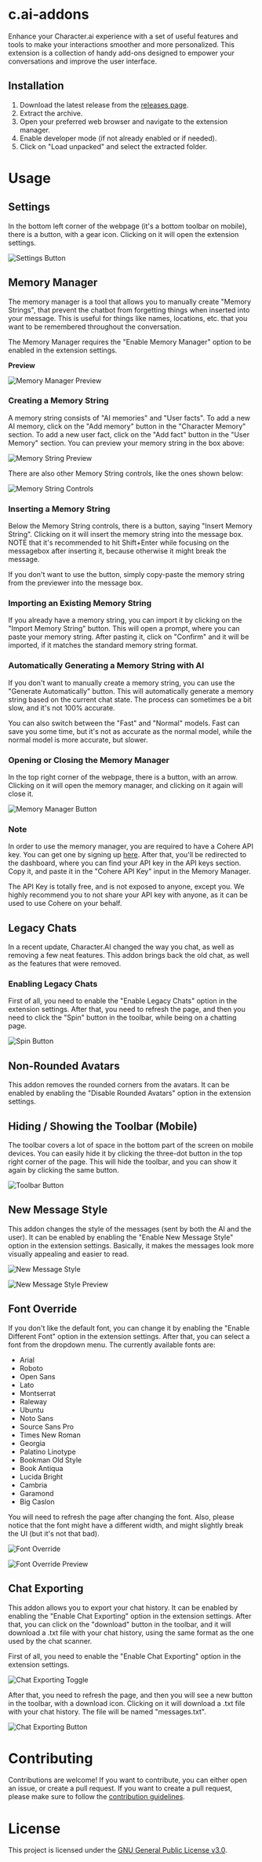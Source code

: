 # c.ai-addons
Enhance your Character.ai experience with a set of useful features and tools to make your interactions smoother and more personalized. This extension is a collection of handy add-ons designed to empower your conversations and improve the user interface.

## Installation
1. Download the latest release from the [releases page](https://github.com/LyubomirT/c.ai-addons/releases).
2. Extract the archive.
3. Open your preferred web browser and navigate to the extension manager.
4. Enable developer mode (if not already enabled or if needed).
5. Click on "Load unpacked" and select the extracted folder.

# Usage

## Settings

In the bottom left corner of the webpage (it's a bottom toolbar on mobile), there is a button, with a gear icon. Clicking on it will open the extension settings.

![Settings Button](resources/markdown/settings.png)

## Memory Manager

The memory manager is a tool that allows you to manually create "Memory Strings", that prevent the chatbot from forgetting things when
inserted into your message. This is useful for things like names, locations, etc. that you want to be remembered throughout the conversation.

The Memory Manager requires the "Enable Memory Manager" option to be enabled in the extension settings.

**Preview**

![Memory Manager Preview](resources/markdown/mmanager.png)

### Creating a Memory String

A memory string consists of "AI memories" and "User facts". To add a new AI memory, click on the "Add memory" button in the "Character Memory" section. To add a new user fact, click on the "Add fact" button in the "User Memory" section. You can preview your memory string in the box above:

![Memory String Preview](resources/markdown/preview.png)

There are also other Memory String controls, like the ones shown below:

![Memory String Controls](resources/markdown/mcontrols.png)

### Inserting a Memory String

Below the Memory String controls, there is a button, saying "Insert Memory String". Clicking on it will insert the memory string into the message box. NOTE that it's recommended to hit Shift+Enter while focusing on the messagebox after inserting it, because otherwise it might break the message.

If you don't want to use the button, simply copy-paste the memory string from the previewer into the message box.

### Importing an Existing Memory String

If you already have a memory string, you can import it by clicking on the "Import Memory String" button. This will open a prompt, where you can paste your memory string. After pasting it, click on "Confirm" and it will be imported, if it matches the standard memory string format.

### Automatically Generating a Memory String with AI

If you don't want to manually create a memory string, you can use the "Generate Automatically" button. This will automatically generate a memory string based on the current chat state. The process can sometimes be a bit slow, and it's not 100% accurate.

You can also switch between the "Fast" and "Normal" models. Fast can save you some time, but it's not as accurate as the normal model, while the normal model is more accurate, but slower.

### Opening or Closing the Memory Manager

In the top right corner of the webpage, there is a button, with an arrow. Clicking on it will open the memory manager, and clicking on it again will close it.

![Memory Manager Button](resources/markdown/oc.png)

### Note

In order to use the memory manager, you are required to have a Cohere API key. You can get one by signing up [here](https://cohere.com/). After that, you'll be redirected to the dashboard, where you can find your API key in the API keys section. Copy it, and paste it in the "Cohere API Key" input in the Memory Manager.

The API Key is totally free, and is not exposed to anyone, except you. We highly recommend you to not share your API key with anyone, as it can be used to use Cohere on your behalf.

## Legacy Chats

In a recent update, Character.AI changed the way you chat, as well as removing a few neat features. This addon brings back the old chat, as well as the features that were removed.

### Enabling Legacy Chats

First of all, you need to enable the "Enable Legacy Chats" option in the extension settings. After that, you need to refresh the page, and then you need to click the "Spin" button in the toolbar, while being on a chatting page.

![Spin Button](resources/markdown/spin.png)

## Non-Rounded Avatars

This addon removes the rounded corners from the avatars. It can be enabled by enabling the "Disable Rounded Avatars" option in the extension settings.

## Hiding / Showing the Toolbar (Mobile)

The toolbar covers a lot of space in the bottom part of the screen on mobile devices. You can easily hide it by clicking the three-dot button in the top right corner of the page. This will hide the toolbar, and you can show it again by clicking the same button.

![Toolbar Button](resources/markdown/ocstuff.png)

## New Message Style

This addon changes the style of the messages (sent by both the AI and the user). It can be enabled by enabling the "Enable New Message Style" option in the extension settings. Basically, it makes the messages look more visually appealing and easier to read.

![New Message Style](resources/markdown/newstyletoggle.PNG)

![New Message Style Preview](resources/markdown/nmsp.png)

## Font Override

If you don't like the default font, you can change it by enabling the "Enable Different Font" option in the extension settings. After that, you can select a font from the dropdown menu. The currently available fonts are:

- Arial
- Roboto
- Open Sans
- Lato
- Montserrat
- Raleway
- Ubuntu
- Noto Sans
- Source Sans Pro
- Times New Roman
- Georgia
- Palatino Linotype
- Bookman Old Style
- Book Antiqua
- Lucida Bright
- Cambria
- Garamond
- Big Caslon

You will need to refresh the page after changing the font. Also, please notice that the font might have a different width, and might slightly break the UI (but it's not that bad).

![Font Override](resources/markdown/selectfonts.png)

![Font Override Preview](resources/markdown/fontpreview.PNG)

## Chat Exporting

This addon allows you to export your chat history. It can be enabled by enabling the "Enable Chat Exporting" option in the extension settings. After that, you can click on the "download" button in the toolbar, and it will download a .txt file with your chat history, using the same format as the one used by the chat scanner.

First of all, you need to enable the "Enable Chat Exporting" option in the extension settings.

![Chat Exporting Toggle](resources/markdown/enablece.png)

After that, you need to refresh the page, and then you will see a new button in the toolbar, with a download icon. Clicking on it will download a .txt file with your chat history. The file will be named "messages.txt".

![Chat Exporting Button](resources/markdown/ce.png)


# Contributing

Contributions are welcome! If you want to contribute, you can either open an issue, or create a pull request. If you want to create a pull request, please make sure to follow the [contribution guidelines](CONTRIBUTING.md).

# License

This project is licensed under the [GNU General Public License v3.0](LICENSE).